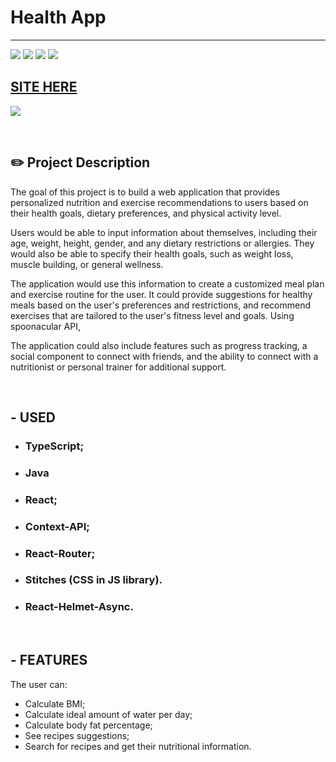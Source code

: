 # Health App
---
![](https://img.shields.io/github/repo-size/isabdch/health-app?color=%236FC3AB&style=for-the-badge)
![](https://img.shields.io/github/issues/isabdch/health-app?color=%236FC3AB&style=for-the-badge)
![](https://img.shields.io/github/stars/isabdch/health-app?color=%236FC3AB&style=for-the-badge)
![](https://img.shields.io/github/license/isabdch/health-app?color=%236FC3AB&style=for-the-badge)

## [SITE HERE](https://isabdch.github.io/health-app/#/)

![](/github/gif-readme.gif)

<br />

## ✏️ Project Description

The goal of this project is to build a web application that provides personalized nutrition and exercise recommendations to users based on their health goals, dietary preferences, and physical activity level.

Users would be able to input information about themselves, including their age, weight, height, gender, and any dietary restrictions or allergies. They would also be able to specify their health goals, such as weight loss, muscle building, or general wellness.

The application would use this information to create a customized meal plan and exercise routine for the user. It could provide suggestions for healthy meals based on the user's preferences and restrictions, and recommend exercises that are tailored to the user's fitness level and goals. Using spoonacular API, 

The application could also include features such as progress tracking, a social component to connect with friends, and the ability to connect with a nutritionist or personal trainer for additional support.



<br />

## - USED

- ### TypeScript;

- ### Java

- ### React;

- ### Context-API;

- ### React-Router;

- ### Stitches (CSS in JS library).

- ### React-Helmet-Async.

<br />

## - FEATURES

The user can:

- Calculate BMI;
- Calculate ideal amount of water per day;
- Calculate body fat percentage;
- See recipes suggestions;
- Search for recipes and get their nutritional information.

<br />

